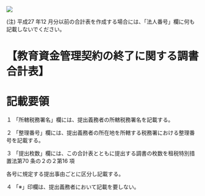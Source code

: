![](https://www.nta.go.jp/tmp/c0b8fecb-2e7e-4065-b168-7488d5f0f100/images/8c19478be50df4d3b7c5cc515b42f1e5996c7cffc7e49702d09f381c0063ecc0.jpg)

(注) 平成27 年12 月分以前の合計表を作成する場合には、「法人番号」欄に何も記載しないでください。

# 【教育資金管理契約の終了に関する調書合計表】

# 記載要領

１ 「所轄税務署名」欄には、提出義務者の所轄税務署名を記載する。

２ 「整理番号」欄には、提出義務者の所在地を所轄する税務署における整理番号を記載する。

３ 「提出枚数」欄には、この合計表とともに提出する調書の枚数を租税特別措置法第70 条の２の２第16 項

各号に規定する提出事由ごとに区分し記載する。

４ 「※」印欄は、提出義務者において記載を要しない。